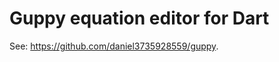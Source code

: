 Guppy equation editor for Dart
==============================
See: https://github.com/daniel3735928559/guppy.
